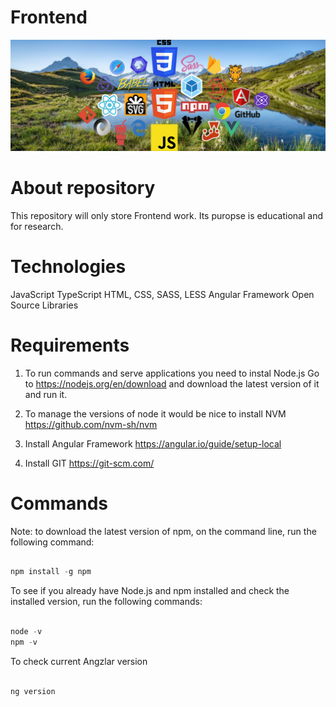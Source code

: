 # Frontend

<img src="/assets/frontend.jpg">

# About repository

This repository will only store Frontend work. Its puropse is educational and for research.

# Technologies

JavaScript
TypeScript
HTML, CSS, SASS, LESS
Angular Framework
Open Source Libraries

# Requirements

1. To run commands and serve applications you need to instal Node.js Go to https://nodejs.org/en/download and download the latest version of it and run it.

2. To manage the versions of node it would be nice to install NVM https://github.com/nvm-sh/nvm

3. Install Angular Framework https://angular.io/guide/setup-local

4. Install GIT https://git-scm.com/



# Commands 
Note: to download the latest version of npm, on the command line, run the following command:

```powershell

npm install -g npm

```
To see if you already have Node.js and npm installed and check the installed version, run the following commands:

```powershell

node -v
npm -v

```
To check current Angzlar version

```powershell

ng version

```
